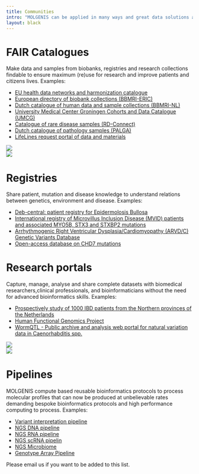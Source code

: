 ```yaml
---
title: Communities
intro: "MOLGENIS can be applied in many ways and great data solutions are created using MOLGENIS. Find examples of our communities and their applications below."
layout: black
---
```

<div class="feature_box">
<div class="feature_content_box">
<h1>FAIR Catalogues</h1>
Make data and samples from biobanks, registries and research collections findable to ensure maximum (re)use for research and improve patients and citizens lives. Examples:
<ul>
<li><a href="data-catalogue.molgeniscloud.org">EU health data networks and harmonization catalogue</a></li>
<li><a href="http://directory.bbmri-eric.eu">European directory of biobank collections (BBMRI-ERIC)</a></li>
<li><a href="http://catalogue.bbmri.nl">Dutch catalogue of human data and sample collections (BBMRI-NL)</a></li>
<li><a href="https://umcgresearchdatacatalogue.nl/">University Medical Center Groningen Cohorts and Data Catalogue (UMCG)</a></li>
<li><a href="http://samples.rd-connect.eu">Catalogue of rare disease samples (RD-Connect)</a></li>
<li><a href="http://www.palgaopenbaredatabank.nl/">Dutch catalogue of pathology samples (PALGA)</a></li>
<li><a href="https://datacatalogue.lifelines.nl">LifeLines request portal of data and materials</a></li>
</ul>
</div>
<div class="feature_image_box">
  <img src="/images/noun_review_192335_green.svg">
</div>
</div>

<div class="feature_box">
<div class="feature_image_box">
<img src="/images/noun_Life Stage_2979_green.svg"/>
</div>
<div class="feature_content_box">
<h1>Registries</h1>
Share patient, mutation and disease knowledge to understand relations between genetics, environment and disease. Examples:
<ul>
<li><a href="http://www.deb-central.org">Deb-central: patient registry for Epidermolosis Bullosa</a></li>
<li><a href="http://www.mvid-central.org">International registry of Microvillus Inclusion Disease (MVID) patients and associated MYO5B, STX3 and STXBP2 mutations</a></li>
<li><a href="http://www.arvcdatabase.info">Arrhythmogenic Right Ventricular Dysplasia/Cardiomyopathy (ARVD/C) Genetic Variants Database</a></li>
<li><a href="http://www.CHD7.org">Open-access database on CHD7 mutations</a></li>
</ul>
</div>
</div>

<div class="feature_box">
<div class="feature_content_box">
<h1>Research portals</h1>
Capture, manage, analyse and share complete datasets with biomedical researchers,clinical professionals, and bioinformaticians without the need for advanced bioinformatics skills. Examples:
<ul>
<li><a href="http://1000ibd.org">Prospectively study of 1000 IBD patients from the Northern provinces of the Netherlands</a></li>
<li><a href="http://hfgp.bbmri.nl">Human Functional Genomics Project</a></li>
<li><a href="http://www.wormqtl.org">WormQTL - Public archive and analysis web portal for natural variation data in Caenorhabditis spp.</a></li>
</ul>
</div>
<div class="feature_image_box">
<img src="/images/noun_computer_analysis_2019704_green.svg"/>
</div>
</div>

<div class="feature_box">
<div class="feature_image_box">
<img src="/images/noun_Workflow_1110086_green.svg"/>
</div>
<div class="feature_content_box">
<h1>Pipelines</h1>
MOLGENIS compute based reusable bioinformatics protocols to process molecular profiles that can now be produced at unbelievable rates demanding bespoke bioinformatics protocols and high performance computing to process. Examples:
<ul>
<li><a href="https://github.com/molgenis/vip">Variant interpretation pipeline</a></li>
<li><a href="https://github.com/molgenis/NGS_DNA">NGS DNA pipeline</a></li>
<li><a href="https://github.com/molgenis/NGS_RNA">NGS RNA pipeline</a></li>
<li><a href="https://github.com/molgenis/NGS_ScRNA">NGS scRNA pipelin</a></li>
<li><a href="https://github.com/molgenis/NGS_Microbiome">NGS Microbiome</a></li>
<li><a href="https://github.com/molgenis/GAP">Genotype Array Pipeline</a></li>
</ul>
</div>
</div>

Please email us if you want to be added to this list.

<!--
<a name="connect"/>
# 'Connect' automates data interoperability and integration
Researchers spend unbearable hours to link datasets for statistical power or interpration. Data producers, managers and users join hands in MOLGENIS connect community to speed up retrospective ontology coding, between dataset harmonization and integration . The result is a FAIRification toolbox that using lexical and semantic matching and efficient wizardlike user interfaces. Below demonstrators:
* [SORTA to convert text values into ontology terms](http://molgenis.org/sorta)
* [BiobankConnect to find what data items can be integrated between datasets](http://biobankconnect.org)
* [BiobankUniverse to see how data collections relate](http://biobankuniverse.org)

# 'Genomics' for NGS data intepretation
TODO: need name to bind these together.
Describe here about VKGL.

Links:
* [GAVIN variant interpretation tool](http://molgenis.org/gavin) (Contact: Joeri van der Velde)
* [INSAID consortium: Classification Database](https://molgenis77.gcc.rug.nl/) (Contact: Marielle van Gijn, UMCU)
* [Chromosome 6 Project](https://www.chromosome6.org/) (Contact: Conny van Raavenswaaij, UMCG)
* [NIPTRIC: clinical interpretation of non-invasive prenatal testing (NIPT)](http://www.niptric.eu/)
] (Contact: Lennart Johansson, UMCG)
-->
